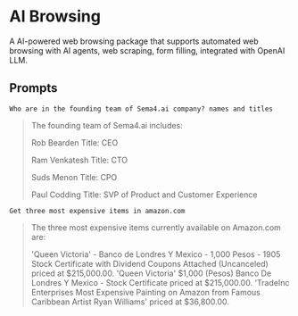 # AI Browsing

A AI-powered web browsing package that supports automated web browsing with AI agents, web scraping, form filling, integrated with OpenAI LLM.

## Prompts

```
Who are in the founding team of Sema4.ai company? names and titles
```

> The founding team of Sema4.ai includes:
>
> Rob Bearden
> Title: CEO
>
> Ram Venkatesh
> Title: CTO
>
> Suds Menon
> Title: CPO
>
> Paul Codding
> Title: SVP of Product and Customer Experience


```
Get three most expensive items in amazon.com
```

> The three most expensive items currently available on Amazon.com are:
>
> 'Queen Victoria' - Banco de Londres Y Mexico - 1,000 Pesos - 1905 Stock Certificate with Dividend Coupons Attached (Uncanceled) priced at $215,000.00.
> 'Queen Victoria' $1,000 (Pesos) Banco De Londres Y Mexico - Stock Certificate priced at $215,000.00.
> 'TradeInc Enterprises Most Expensive Painting on Amazon from Famous Caribbean Artist Ryan Williams' priced at $36,800.00.
